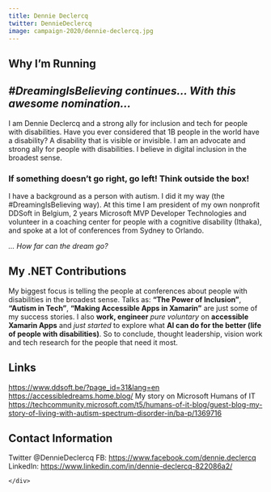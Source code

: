 ```yaml
---
title: Dennie Declercq
twitter: DennieDeclercq
image: campaign-2020/dennie-declercq.jpg
---
```


<section class="page-section">
    <div class="page-section_container container">

# Why I’m Running

## *#DreamingIsBelieving continues… With this awesome nomination…*
I am Dennie Declercq and a strong ally for inclusion and tech for people with disabilities. Have you ever considered that 1B people in the world have a disability? A disability that is visible or invisible. I am an advocate and strong ally for people with disabilities. I believe in digital inclusion in the broadest sense. 


### If something doesn’t go right, go left! Think outside the box!

I have a background as a person with autism. I did it my way (the #DreamingIsBelieving way). At this time I am president of my own nonprofit DDSoft in Belgium, 2 years Microsoft MVP Developer Technologies and volunteer in a coaching center for people with a cognitive disability (Ithaka), and spoke at a lot of conferences from Sydney to Orlando.

*... How far can the dream go?*

# My .NET Contributions
My biggest focus is telling the people at conferences about people with disabilities in the broadest sense. Talks as: **“The Power of Inclusion”**, **“Autism in Tech”**, **“Making Accessible Apps in Xamarin”** are just some of my success stories.
I also **work, engineer** *pure voluntary* on **accessible Xamarin Apps** and *just started* to explore what **AI can do for the better (life of people with disabilities)**.
So to conclude, thought leadership, vision work and tech research for the people that need it most.

# Links
https://www.ddsoft.be/?page_id=31&lang=en
https://accessibledreams.home.blog/
My story on Microsoft Humans of IT https://techcommunity.microsoft.com/t5/humans-of-it-blog/guest-blog-my-story-of-living-with-autism-spectrum-disorder-in/ba-p/1369716



# Contact Information
Twitter @DennieDeclercq
FB: https://www.facebook.com/dennie.declercq
LinkedIn: https://www.linkedin.com/in/dennie-declercq-822086a2/

    </div>
</section>
